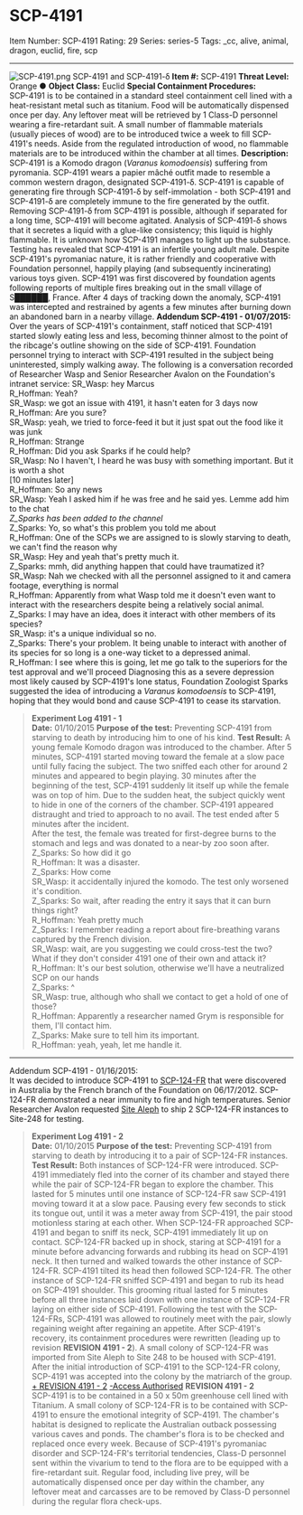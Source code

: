 # SCP-4191
Item Number: SCP-4191
Rating: 29
Series: series-5
Tags: _cc, alive, animal, dragon, euclid, fire, scp

---

![SCP-4191.png](https://scp-wiki.wdfiles.com/local--files/scp-4191/SCP-4191.png)
SCP-4191 and SCP-4191-ẟ
**Item #:** SCP-4191
**Threat Level:** Orange ●
**Object Class:** Euclid
**Special Containment Procedures:**  
SCP-4191 is to be contained in a standard steel containment cell lined with a heat-resistant metal such as titanium. Food will be automatically dispensed once per day. Any leftover meat will be retrieved by 1 Class-D personnel wearing a fire-retardant suit.
A small number of flammable materials (usually pieces of wood) are to be introduced twice a week to fill SCP-4191's needs. Aside from the regulated introduction of wood, no flammable materials are to be introduced within the chamber at all times.
**Description:**  
SCP-4191 is a Komodo dragon (_Varanus komodoensis_) suffering from pyromania. SCP-4191 wears a papier mâché outfit made to resemble a common western dragon, designated SCP-4191-ẟ. SCP-4191 is capable of generating fire through SCP-4191-ẟ by self-immolation - both SCP-4191 and SCP-4191-ẟ are completely immune to the fire generated by the outfit. Removing SCP-4191-ẟ from SCP-4191 is possible, although if separated for a long time, SCP-4191 will become agitated. Analysis of SCP-4191-ẟ shows that it secretes a liquid with a glue-like consistency; this liquid is highly flammable. It is unknown how SCP-4191 manages to light up the substance.
Testing has revealed that SCP-4191 is an infertile young adult male. Despite SCP-4191's pyromaniac nature, it is rather friendly and cooperative with Foundation personnel, happily playing (and subsequently incinerating) various toys given.
SCP-4191 was first discovered by foundation agents following reports of multiple fires breaking out in the small village of S██████, France. After 4 days of tracking down the anomaly, SCP-4191 was intercepted and restrained by agents a few minutes after burning down an abandoned barn in a nearby village.
**Addendum SCP-4191 - 01/07/2015:**  
Over the years of SCP-4191's containment, staff noticed that SCP-4191 started slowly eating less and less, becoming thinner almost to the point of the ribcage's outline showing on the side of SCP-4191. Foundation personnel trying to interact with SCP-4191 resulted in the subject being uninterested, simply walking away.
The following is a conversation recorded of Researcher Wasp and Senior Researcher Avalon on the Foundation's intranet service:
SR_Wasp: hey Marcus  
R_Hoffman: Yeah?  
SR_Wasp: we got an issue with 4191, it hasn't eaten for 3 days now  
R_Hoffman: Are you sure?  
SR_Wasp: yeah, we tried to force-feed it but it just spat out the food like it was junk  
R_Hoffman: Strange  
R_Hoffman: Did you ask Sparks if he could help?  
SR_Wasp: No I haven't, I heard he was busy with something important. But it is worth a shot  
[10 minutes later]  
R_Hoffman: So any news  
SR_Wasp: Yeah I asked him if he was free and he said yes. Lemme add him to the chat  
_Z_Sparks has been added to the channel_  
Z_Sparks: Yo, so what's this problem you told me about  
R_Hoffman: One of the SCPs we are assigned to is slowly starving to death, we can't find the reason why  
SR_Wasp: Hey and yeah that's pretty much it.  
Z_Sparks: mmh, did anything happen that could have traumatized it?  
SR_Wasp: Nah we checked with all the personnel assigned to it and camera footage, everything is normal  
R_Hoffman: Apparently from what Wasp told me it doesn't even want to interact with the researchers despite being a relatively social animal.  
Z_Sparks: I may have an idea, does it interact with other members of its species?  
SR_Wasp: it's a unique individual so no.  
Z_Sparks: There's your problem. It being unable to interact with another of its species for so long is a one-way ticket to a depressed animal.  
R_Hoffman: I see where this is going, let me go talk to the superiors for the test approval and we'll proceed
Diagnosing this as a severe depression most likely caused by SCP-4191's lone status, Foundation Zoologist Sparks suggested the idea of introducing a _Varanus komodoensis_ to SCP-4191, hoping that they would bond and cause SCP-4191 to cease its starvation.
> **Experiment Log 4191 - 1**  
>  **Date:** 01/10/2015
> **Purpose of the test:** Preventing SCP-4191 from starving to death by introducing him to one of his kind.
> **Test Result:** A young female Komodo dragon was introduced to the chamber. After 5 minutes, SCP-4191 started moving toward the female at a slow pace until fully facing the subject. The two sniffed each other for around 2 minutes and appeared to begin playing. 30 minutes after the beginning of the test, SCP-4191 suddenly lit itself up while the female was on top of him. Due to the sudden heat, the subject quickly went to hide in one of the corners of the chamber. SCP-4191 appeared distraught and tried to approach to no avail. The test ended after 5 minutes after the incident.  
>  After the test, the female was treated for first-degree burns to the stomach and legs and was donated to a near-by zoo soon after.
Z_Sparks: So how did it go  
R_Hoffman: It was a disaster.  
Z_Sparks: How come  
SR_Wasp: it accidentally injured the komodo. The test only worsened it's condition.  
Z_Sparks: So wait, after reading the entry it says that it can burn things right?  
R_Hoffman: Yeah pretty much  
Z_Sparks: I remember reading a report about fire-breathing varans captured by the French division.  
SR_Wasp: wait, are you suggesting we could cross-test the two? What if they don't consider 4191 one of their own and attack it?  
R_Hoffman: It's our best solution, otherwise we'll have a neutralized SCP on our hands  
Z_Sparks: ^  
SR_Wasp: true, although who shall we contact to get a hold of one of those?  
R_Hoffman: Apparently a researcher named Grym is responsible for them, I'll contact him.  
Z_Sparks: Make sure to tell him its important.  
R_Hoffman: yeah, yeah, let me handle it.
* * *
Addendum SCP-4191 - 01/16/2015:  
It was decided to introduce SCP-4191 to [SCP-124-FR](https://scp-int.wikidot.com/scp-124-fr) that were discovered in Australia by the French branch of the Foundation on 06/17/2012. SCP-124-FR demonstrated a near immunity to fire and high temperatures. Senior Researcher Avalon requested [Site Aleph](https://scp-int.wikidot.com/secure-facilities-location-fr) to ship 2 SCP-124-FR instances to Site-248 for testing.
> **Experiment Log 4191 - 2**  
>  **Date:** 01/10/2015
> **Purpose of the test:** Preventing SCP-4191 from starving to death by introducing it to a pair of SCP-124-FR instances.
> **Test Result:** Both instances of SCP-124-FR were introduced. SCP-4191 immediately fled into the corner of its chamber and stayed there while the pair of SCP-124-FR began to explore the chamber. This lasted for 5 minutes until one instance of SCP-124-FR saw SCP-4191 moving toward it at a slow pace. Pausing every few seconds to stick its tongue out, until it was a meter away from SCP-4191, the pair stood motionless staring at each other. When SCP-124-FR approached SCP-4191 and began to sniff its neck, SCP-4191 immediately lit up on contact. SCP-124-FR backed up in shock, staring at SCP-4191 for a minute before advancing forwards and rubbing its head on SCP-4191 neck. It then turned and walked towards the other instance of SCP-124-FR. SCP-4191 tilted its head then followed SCP-124-FR. The other instance of SCP-124-FR sniffed SCP-4191 and began to rub its head on SCP-4191 shoulder. This grooming ritual lasted for 5 minutes before all three instances laid down with one instance of SCP-124-FR laying on either side of SCP-4191.
Following the test with the SCP-124-FRs, SCP-4191 was allowed to routinely meet with the pair, slowly regaining weight after regaining an appetite. After SCP-4191's recovery, its containment procedures were rewritten (leading up to revision **REVISION 4191 - 2**). A small colony of SCP-124-FR was imported from Site Aleph to Site 248 to be housed with SCP-4191.  
After the initial introduction of SCP-4191 to the SCP-124-FR colony, SCP-4191 was accepted into the colony by the matriarch of the group.
[\+ REVISION 4191 - 2](javascript:;)
[-Access Authorised](javascript:;)
**REVISION 4191 - 2**  
SCP-4191 is to be contained in a 50 x 50m greenhouse cell lined with Titanium. A small colony of SCP-124-FR is to be contained with SCP-4191 to ensure the emotional integrity of SCP-4191.
The chamber's habitat is designed to replicate the Australian outback possessing various caves and ponds. The chamber's flora is to be checked and replaced once every week. Because of SCP-4191's pyromaniac disorder and SCP-124-FR's territorial tendencies, Class-D personnel sent within the vivarium to tend to the flora are to be equipped with a fire-retardant suit. Regular food, including live prey, will be automatically dispensed once per day within the chamber, any leftover meat and carcasses are to be removed by Class-D personnel during the regular flora check-ups.